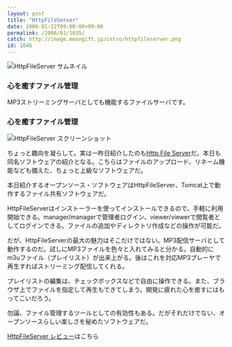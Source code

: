 ```yaml
---
layout: post
title: "HttpFileServer"
date: 2006-01-22T09:00:00+09:00
permalink: /2006/01/1035/
catch: http://image.moongift.jp/intro/httpfileserver.png
id: 1046
---
```

 ![HttpFileServer サムネイル](http://image.moongift.jp/intro/httpfileserver.t.png "HttpFileServer サムネイル")
  

### 心を癒すファイル管理
  
MP3ストリーミングサーバとしても機能するファイルサーバです。  
<!--more-->  

### 心を癒すファイル管理
  

![HttpFileServer スクリーンショット](http://image.moongift.jp/intro/httpfileserver.png "HttpFileServer スクリーンショット")

  

ちょっと趣向を凝らして。実は一昨日紹介したのも[Http File Server](http://oss.moongift.jp/intro/i-1034.html)だ。本日も同名ソフトウェアの紹介となる。こちらはファイルのアップロード、リネーム機能なども備えた、ちょっと上級なソフトウェアだ。

  

本日紹介するオープンソース・ソフトウェアはHttpFileServer、Tomcat上で動作するファイル共有ソフトウェアだ。

  

HttpFileServerはインストーラーを使ってインストールできるので、手軽に利用開始できる。manager/managerで管理者ログイン、viewer/viewerで閲覧者としてログインできる。ファイルの追加やディレクトリ作成などの操作が可能だ。

  

だが、HttpFileServerの最大の魅力はそこだけではない。MP3配信サーバとして動作するのだ。試しにMP3ファイルを色々と入れてみると分かる。自動的にm3uファイル（プレイリスト）が出来上がる。後はこれを対応MP3プレーヤで再生すればストリーミング配信してくれる。

  

プレイリストの編集は、チェックボックスなどで自由に操作できる。また、ブラウザ上でファイルを指定して再生もできてしまう。開発に疲れた心を癒すにはもってこいだろう。

  

勿論、ファイル管理するツールとしての有効性もある。だがそれだけでない、オープンソースらしい楽しさを秘めたソフトウェアだ。

  

[HttpFileServer レビュー](http://oss.moongift.jp/review/i-1040.html)はこちら

